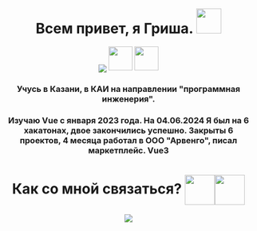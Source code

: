 <!DOCTYPE html>
<html lang="en">
<head>
    <meta charset="UTF-8">
    <meta name="viewport" content="width=device-width, initial-scale=1.0">
</head>
<body>
    <div class="main-block" align="center">
        <h1 align="center">Всем привет, я Гриша.
        <img src="https://github.com/blackcater/blackcater/raw/main/images/Hi.gif" width="50"/></h1>
                <img src="https://readme-typing-svg.herokuapp.com?color=%2336BCF7&lines=Frontend+developer" align="center">
        <img src="https://user-images.githubusercontent.com/74038190/212257463-4d082cb4-7483-4eaf-bc25-6dde2628aabd.gif" width="48">
        <img src="https://user-images.githubusercontent.com/74038190/212257454-16e3712e-945a-4ca2-b238-408ad0bf87e6.gif" width="48">
        <h3 align="center">Учусь в Казани, в КАИ на направлении "программная инженерия".</h3>
        <h3 align="center">Изучаю Vue с января 2023 года. На  04.06.2024 Я был на 6 хакатонах, двое закончились успешно. Закрыты 6 проектов, 4 месяца работал в ООО "Арвенго", писал маркетплейс. Vue3 </h3>
    </div>
    <h1 align = "center" height="60">Как со мной связаться? <a href="https://vk.com/dafak_sheesh"><img src ="https://logospng.org/download/vk/vk-4096.png" width = "60" align="center" "></a><a  href="https://t.me/geteroseksua_l"><img src="https://static.tildacdn.com/tild6430-6637-4463-a133-393734623961/DA5E0FDF-7244-4CA0-B.PNG" width = "60" align="center"></a></h1>
    <div align = "center"><img src="https://github-readme-stats.vercel.app/api/top-langs/?username=geteroseksuAll" align ="center"></div>
</body>
</html>
